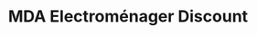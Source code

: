 ---
title: "MDA Electroménager Discount"
url: /cournon-d-auvergne/mda-electromenager-discount/
shop: Allgemein
---